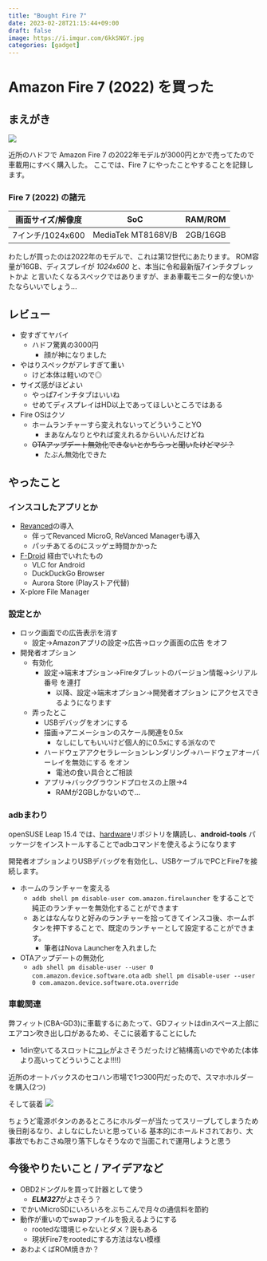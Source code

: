 ```yaml
---
title: "Bought Fire 7"
date: 2023-02-28T21:15:44+09:00
draft: false
image: https://i.imgur.com/6kkSNGY.jpg
categories: [gadget]
---
```


# Amazon Fire 7 (2022) を買った
## まえがき
![](https://i.imgur.com/6kkSNGY.jpg)

近所のハドフで Amazon Fire 7 の2022年モデルが3000円とかで売ってたので車載用にすべく購入した。
ここでは、Fire 7 にやったことやすることを記録します。

### Fire 7 (2022) の諸元
|画面サイズ/解像度|SoC|RAM/ROM|
|---|---|---|
|7インチ/1024x600|MediaTek MT8168V/B|2GB/16GB|

わたしが買ったのは2022年のモデルで、これは第12世代にあたります。
ROM容量が16GB、ディスプレイが _1024x600_ と、本当に令和最新版7インチタブレットかよ と言いたくなるスペックではありますが、まあ車載モニター的な使いかたならいいでしょう...

## レビュー
- 安すぎてヤバイ
    - ハドフ驚異の3000円
        - 顔が神になりました
- やはりスペックがアレすぎて重い
    - けど本体は軽いので◎
- サイズ感がほどよい
    - やっぱ7インチタブはいいね
    - せめてディスプレイはHD以上であってほしいところではある
- Fire OSはクソ
    - ホームランチャーすら変えれないってどういうことYO
        - まあなんなりとやれば変えれるからいいんだけどね
    - ~~OTAアップデート無効化できないとかちらっと聞いたけどマジ？~~
        - たぶん無効化できた

## やったこと

### インスコしたアプリとか
- [Revanced](https://github.com/revanced)の導入
    - 伴ってRevanced MicroG, ReVanced Managerも導入
    - パッチあてるのにスッゲェ時間かかった
- [F-Droid](https://f-droid.org/ja/) 経由でいれたもの
    - VLC for Android
    - DuckDuckGo Browser
    - Aurora Store (Playストア代替)
- X-plore File Manager

### 設定とか
- ロック画面での広告表示を消す
    - 設定→Amazonアプリの設定→広告→ロック画面の広告 をオフ
- 開発者オプション
    - 有効化
        - 設定→端末オプション→Fireタブレットのバージョン情報→シリアル番号 を連打
            - 以降、設定→端末オプション→開発者オプション にアクセスできるようになります
    - 弄ったとこ
        - USBデバッグをオンにする
        - 描画→アニメーションのスケール関連を0.5x
            - なしにしてもいいけど個人的に0.5xにする派なので
        - ハードウェアアクセラレーションレンダリング→ハードウェアオーバーレイを無効にする をオン
            - 電池の食い具合とご相談
        - アプリ→バックグラウンドプロセスの上限→4
            - RAMが2GBしかないので...

### adbまわり
openSUSE Leap 15.4 では、[hardware](https://software.opensuse.org/download.html?project=hardware&package=android-tools)リポジトリを購読し、**android-tools** パッケージをインストールすることでadbコマンドを使えるようになります

開発者オプションよりUSBデバッグを有効化し、USBケーブルでPCとFire7を接続します。

- ホームのランチャーを変える
    - ```addb shell pm disable-user com.amazon.firelauncher``` をすることで純正のランチャーを無効化することができます
    - あとはなんなりと好みのランチャーを拾ってきてインスコ後、ホームボタンを押下することで、既定のランチャーとして設定することができます。
        - 筆者はNova Launcherを入れました
- OTAアップデートの無効化
    - ```adb shell pm disable-user --user 0 com.amazon.device.software.ota```
```adb shell pm disable-user --user 0 com.amazon.device.software.ota.override```

### 車載関連
弊フィット(CBA-GD3)に車載するにあたって、GDフィットはdinスペース上部にエアコン吹き出し口があるため、そこに装着することにした
- 1din空いてるスロットに[コレ](http://beatsonic.co.jp/accessories/qbg15.php)がよさそうだったけど結構高いのでやめた(本体より高いってどういうことよ!!!!)

近所のオートバックスのセコハン市場で1つ300円だったので、スマホホルダーを購入(2つ)

そして装着
![](https://i.imgur.com/bZrfMsO.jpg)

ちょうど電源ボタンのあるところにホルダーが当たってスリープしてしまうため後日削るなり、よしなにしたいと思っている
基本的にホールドされており、大事故でもおこさぬ限り落下しなそうなので当面これで運用しようと思う

## 今後やりたいこと / アイデアなど
- OBD2ドングルを買って計器として使う
    - ***ELM327***がよさそう？
- でかいMicroSDにいろいろをぶちこんで月々の通信料を節約
- 動作が重いのでswapファイルを扱えるようにする
    - rootedな環境じゃないとダメ？説もある
    - 現状Fire7をrootedにする方法はない模様
- あわよくばROM焼きか？
